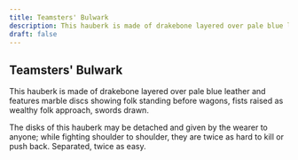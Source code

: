 ```yaml
---
title: Teamsters' Bulwark
description: This hauberk is made of drakebone layered over pale blue leather and features marble discs showing folk standing before wagons, fists raised as wealthy folk approach, swords drawn....
draft: false
---
```


## Teamsters' Bulwark

This hauberk is made of drakebone layered over pale blue leather and features marble discs showing folk standing before wagons, fists raised as wealthy folk approach, swords drawn.

The disks of this hauberk may be detached and given by the wearer to anyone; while fighting shoulder to shoulder, they are twice as hard to kill or push back. Separated, twice as easy.
